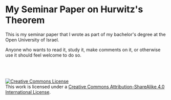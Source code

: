 # My Seminar Paper on Hurwitz's Theorem

This is my seminar paper that I wrote as part of my bachelor's degree at the Open University of Israel.

Anyone who wants to read it, study it, make comments on it, or otherwise use it should feel welcome to do so.


<br/><br/><br/><a rel="license" href="http://creativecommons.org/licenses/by-sa/4.0/"><img alt="Creative Commons License" style="border-width:0" src="https://i.creativecommons.org/l/by-sa/4.0/88x31.png" /></a><br />This work is licensed under a <a rel="license" href="http://creativecommons.org/licenses/by-sa/4.0/">Creative Commons Attribution-ShareAlike 4.0 International License</a>.
